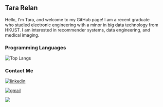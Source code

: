 ## Tara Relan
Hello, I'm Tara, and welcome to my GitHub page! I am a recent graduate who studied electronic engineering with a minor in big data technology from HKUST. I am interested in recommender systems, data engineering, and medical imaging.

### Programming Languages
![Top Langs](https://github-readme-stats.vercel.app/api/top-langs/?username=tararelan&layout=donut&bg_color=00000000&text_color=000000&title_color=000000&hide_title=true)

### Contact Me
<p>
  <a href="https://www.linkedin.com/in/tararelan/" rel="nofollow noreferrer" target="_blank">
    <img src="https://img.shields.io/badge/LinkedIn-0077B5?style=for-the-badge&logo=linkedin&logoColor=white" alt="linkedin">
  </a>

</p>
<p>
  <a href="mailto: tararelan@gmail.com" rel="nofollow noreferrer" target="_blank">
    <img src="https://img.shields.io/badge/Gmail-D14836?style=for-the-badge&logo=gmail&logoColor=white" alt="gmail">
  </a>
</p>

![](https://komarev.com/ghpvc/?username=tararelan)

<!--   <a href="[https://tararelan.github.io](https://tararelan-github-io.vercel.app/)" rel="nofollow noreferrer" target="_blank">
  <img src="https://github.com/tararelan/tararelan/blob/main/githubpages.jpg" height="28px" alt="github pages">
</a> -->
